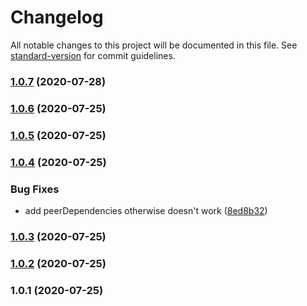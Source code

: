# Changelog

All notable changes to this project will be documented in this file. See [standard-version](https://github.com/conventional-changelog/standard-version) for commit guidelines.

### [1.0.7](https://github.com/andyaaz/eslint-config-az/compare/v1.0.6...v1.0.7) (2020-07-28)

### [1.0.6](https://github.com/andyaaz/eslint-config-az/compare/v1.0.5...v1.0.6) (2020-07-25)

### [1.0.5](https://github.com/andyaaz/eslint-config-az/compare/v1.0.4...v1.0.5) (2020-07-25)

### [1.0.4](https://github.com/andyaaz/eslint-config-az/compare/v1.0.3...v1.0.4) (2020-07-25)


### Bug Fixes

* add peerDependencies otherwise doesn't work ([8ed8b32](https://github.com/andyaaz/eslint-config-az/commit/8ed8b326c299006e1cc301b8d3a1649a28d1300a))

### [1.0.3](https://github.com/andyaaz/eslint-config-az/compare/v1.0.2...v1.0.3) (2020-07-25)

### [1.0.2](///compare/v1.0.1...v1.0.2) (2020-07-25)

### 1.0.1 (2020-07-25)
